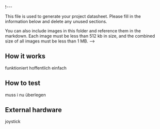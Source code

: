  !---

This file is used to generate your project datasheet. Please fill in the information below and delete any unused
sections.

You can also include images in this folder and reference them in the markdown. Each image must be less than
512 kb in size, and the combined size of all images must be less than 1 MB.
-->

## How it works

funktioniert hoffentlich einfach 
## How to test

muss i nu überlegen

## External hardware

joystick

